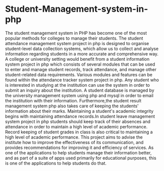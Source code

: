 # Student-Management-system-in-php
The student management system in PHP has become one of the most popular methods for colleges to manage their students. The student attendance management system project in php is designed to organise student-level data collection systems, which allow us to collect and analyse information regarding students in a more accurate and comprehensive way. A college or university setting would benefit from a student information system project in php which consists of several modules that can be used to enter and manage student records, track attendance, and manage other student-related data requirements. Various modules and features can be found within the attendance tracker system project in php. Any student who is interested in studying at the institution can use the system in order to submit an inquiry about the institution. A student database is managed by the university management system using php and mysql in order to email the institution with their information. Furthermore,the student result management system php also takes care of keeping the students' information about their marks. Maintaining a student's academic integrity begins with maintaining attendance records.In student leave management system project in php students should keep track of their absences and attendance in order to maintain a high level of academic performance. Record keeping of student grades in class is also critical to maintaining a high level of academic performance. This project aims to advise the institute how to improve the effectiveness of its communication, and provides recommendations for improving it and efficiency of services. As one of the applications to help students manage their information better, and as part of a suite of apps used primarily for educational purposes, this is one of the applications to help students do that.
